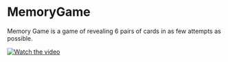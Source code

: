 # MemoryGame
Memory Game is a game of revealing 6 pairs of cards in as few attempts as possible.


[![Watch the video](https://img.youtube.com/vi/RmZWOV99JzY/maxresdefault.jpg)](https://www.youtube.com/watch?v=RmZWOV99JzY)

